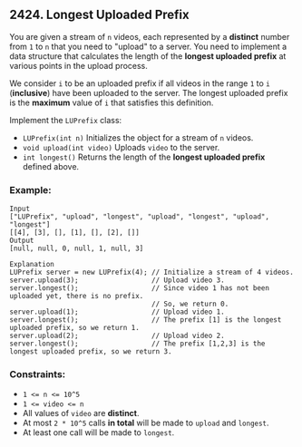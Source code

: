 ## 2424. Longest Uploaded Prefix

You are given a stream of ```n``` videos, each represented by a **distinct** number from ```1``` to ```n``` that you need to "upload" to a server. You need to implement a data structure that calculates the length of the **longest uploaded prefix** at various points in the upload process.

We consider ```i``` to be an uploaded prefix if all videos in the range ```1``` to ```i``` (**inclusive**) have been uploaded to the server. The longest uploaded prefix is the **maximum** value of ```i``` that satisfies this definition.

Implement the ```LUPrefix``` class:

* ```LUPrefix(int n)``` Initializes the object for a stream of ```n``` videos.
* ```void upload(int video)``` Uploads ```video``` to the server.
* ```int longest()``` Returns the length of the **longest uploaded prefix** defined above.

### Example:
```
Input
["LUPrefix", "upload", "longest", "upload", "longest", "upload", "longest"]
[[4], [3], [], [1], [], [2], []]
Output
[null, null, 0, null, 1, null, 3]

Explanation
LUPrefix server = new LUPrefix(4); // Initialize a stream of 4 videos.
server.upload(3);                  // Upload video 3.
server.longest();                  // Since video 1 has not been uploaded yet, there is no prefix.
                                   // So, we return 0.
server.upload(1);                  // Upload video 1.
server.longest();                  // The prefix [1] is the longest uploaded prefix, so we return 1.
server.upload(2);                  // Upload video 2.
server.longest();                  // The prefix [1,2,3] is the longest uploaded prefix, so we return 3.
```

### Constraints:

* ```1 <= n <= 10^5```
* ```1 <= video <= n```
* All values of ```video``` are **distinct**.
* At most ```2 * 10^5``` calls **in total** will be made to ```upload``` and ```longest```.
* At least one call will be made to ```longest```.